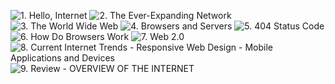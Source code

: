 ![1. Hello, Internet]()
![2. The Ever-Expanding Network]()
![3. The World Wide Web]()
![4. Browsers and Servers]()
![5. 404 Status Code]()
![6. How Do Browsers Work]()
![7. Web 2.0]()
![8. Current Internet Trends - Responsive Web Design - Mobile Applications and Devices]()
![9. Review - OVERVIEW OF THE INTERNET]()

